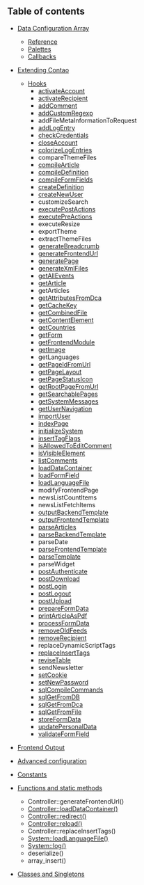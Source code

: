 ## Table of contents

 * [Data Configuration Array](dca/README.md)
     * [Reference](dca/reference.md)
     * [Palettes](dca/palettes.md)
     * [Callbacks](dca/callbacks.md)

 * [Extending Contao](extensions/README.md)
     * [Hooks](extensions/hooks/README.md)
        * [activateAccount](extensions/hooks/activateAccount.md)
        * [activateRecipient](extensions/hooks/activateRecipient.md)
        * [addComment](extensions/hooks/addComment.md)
        * [addCustomRegexp](extensions/hooks/addCustomRegexp.md)
        * addFileMetaInformationToRequest
        * [addLogEntry](extensions/hooks/addLogEntry.md)
        * [checkCredentials](extensions/hooks/checkCredentials.md)
        * [closeAccount](extensions/hooks/closeAccount.md)
        * [colorizeLogEntries](extensions/hooks/colorizeLogEntries.md)
        * compareThemeFiles
        * [compileArticle](extensions/hooks/compileArticle.md)
        * [compileDefinition](extensions/hooks/compileDefinition.md)
        * [compileFormFields](extensions/hooks/compileFormFields.md)
        * [createDefinition](extensions/hooks/createDefinition.md)
        * [createNewUser](extensions/hooks/createNewUser.md)
        * customizeSearch
        * [executePostActions](extensions/hooks/executePostActions.md)
        * [executePreActions](extensions/hooks/executePreActions.md)
        * executeResize
        * exportTheme
        * extractThemeFiles
        * [generateBreadcrumb](extensions/hooks/generateBreadcrumb.md)
        * [generateFrontendUrl](extensions/hooks/generateFrontendUrl.md)
        * [generatePage](extensions/hooks/generatePage.md)
        * [generateXmlFiles](extensions/hooks/generateXmlFiles.md)
        * [getAllEvents](extensions/hooks/getAllEvents.md)
        * [getArticle](extensions/hooks/getArticle.md)
        * getArticles
        * [getAttributesFromDca](extensions/hooks/getAttributesFromDca.md)
        * [getCacheKey](extensions/hooks/getCacheKey.md)
        * [getCombinedFile](extensions/hooks/getCombinedFile.md)
        * [getContentElement](extensions/hooks/getContentElement.md)
        * [getCountries](extensions/hooks/getCountries.md)
        * [getForm](extensions/hooks/getForm.md)
        * [getFrontendModule](extensions/hooks/getFrontendModule.md)
        * [getImage](extensions/hooks/getImage.md)
        * getLanguages
        * [getPageIdFromUrl](extensions/hooks/getPageIdFromUrl.md)
        * [getPageLayout](extensions/hooks/getPageLayout.md)
        * [getPageStatusIcon](extensions/hooks/getPageStatusIcon.md)
        * [getRootPageFromUrl](extensions/hooks/getRootPageFromUrl.md)
        * [getSearchablePages](extensions/hooks/getSearchablePages.md)
        * [getSystemMessages](extensions/hooks/getSystemMessages.md)
        * [getUserNavigation](extensions/hooks/getUserNavigation.md)
        * [importUser](extensions/hooks/importUser.md)
        * [indexPage](extensions/hooks/indexPage.md)
        * [initializeSystem](extensions/hooks/initializeSystem.md)
        * [insertTagFlags](extensions/hooks/insertTagFlags.md)
        * [isAllowedToEditComment](extensions/hooks/isAllowedToEditComment.md)
        * [isVisibleElement](extensions/hooks/isVisibleElement.md)
        * [listComments](extensions/hooks/listComments.md)
        * [loadDataContainer](extensions/hooks/loadDataContainer.md)
        * [loadFormField](extensions/hooks/loadFormField.md)
        * [loadLanguageFile](extensions/hooks/loadLanguageFile.md)
        * modifyFrontendPage
        * newsListCountItems
        * newsListFetchItems
        * [outputBackendTemplate](extensions/hooks/outputBackendTemplate.md)
        * [outputFrontendTemplate](extensions/hooks/outputFrontendTemplate.md)
        * [parseArticles](extensions/hooks/parseArticles.md)
        * [parseBackendTemplate](extensions/hooks/parseBackendTemplate.md)
        * parseDate
        * [parseFrontendTemplate](extensions/hooks/parseFrontendTemplate.md)
        * [parseTemplate](extensions/hooks/parseTemplate.md)
        * parseWidget
        * [postAuthenticate](extensions/hooks/postAuthenticate.md)
        * [postDownload](extensions/hooks/postDownload.md)
        * [postLogin](extensions/hooks/postLogin.md)
        * [postLogout](extensions/hooks/postLogout.md)
        * [postUpload](extensions/hooks/postUpload.md)
        * [prepareFormData](extensions/hooks/prepareFormData.md)
        * [printArticleAsPdf](extensions/hooks/printArticleAsPdf.md)
        * [processFormData](extensions/hooks/processFormData.md)
        * [removeOldFeeds](extensions/hooks/removeOldFeeds.md)
        * [removeRecipient](extensions/hooks/removeRecipient.md)
        * replaceDynamicScriptTags
        * [replaceInsertTags](extensions/hooks/replaceInsertTags.md)
        * [reviseTable](extensions/hooks/reviseTable.md)
        * sendNewsletter
        * [setCookie](extensions/hooks/setCookie.md)
        * [setNewPassword](extensions/hooks/setNewPassword.md)
        * [sqlCompileCommands](extensions/hooks/sqlCompileCommands.md)
        * [sqlGetFromDB](extensions/hooks/sqlGetFromDB.md)
        * [sqlGetFromDca](extensions/hooks/sqlGetFromDca.md)
        * [sqlGetFromFile](extensions/hooks/sqlGetFromFile.md)
        * [storeFormData](extensions/hooks/storeFormData.md)
        * [updatePersonalData](extensions/hooks/updatePersonalData.md)
        * [validateFormField](extensions/hooks/validateFormField.md)

 * [Frontend Output](frontend/README.md)

 * [Advanced configuration](advanced/README.md)

 * [Constants](constants/README.md)

 * [Functions and static methods](functions/README.md)
     * Controller::generateFrontendUrl()
     * [Controller::loadDataContainer()](functions/Controller.loadDataContainer.md)
     * [Controller::redirect()](functions/Controller.redirect.md)
     * [Controller::reload()](functions/Controller.reload.md)
     * Controller::replaceInsertTags()
     * [System::loadLanguageFile()](functions/System.loadLanguageFile.md)
     * [System::log()](functions/System.log.md)
     * deserialize()
     * array_insert()
     
 * [Classes and Singletons](classes/README.md)
